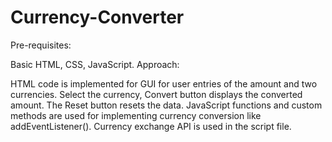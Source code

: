 # Currency-Converter
Pre-requisites:

Basic HTML, CSS, JavaScript.
Approach:

HTML code is implemented for GUI for user entries of the amount and two currencies.
Select the currency, Convert button displays the converted amount.
The Reset button resets the data.
JavaScript functions and custom methods are used for implementing currency conversion like addEventListener().
Currency exchange API is used in the script file.
